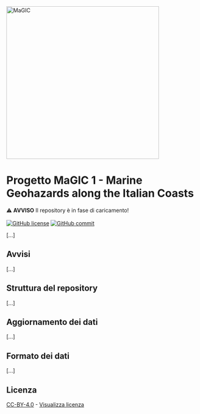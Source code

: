 <img src="https://raw.githubusercontent.com/pcm-dpc/MaGIC/master/dpc-magic-logo.png" alt="MaGIC" data-canonical-src="https://raw.githubusercontent.com/pcm-dpc/MaGIC/master/dpc-magic-logo.png" width="400" />

# Progetto MaGIC 1 - Marine Geohazards along the Italian Coasts

⚠️ **AVVISO** Il repository è in fase di caricamento!
<br><br>
[![GitHub license](https://img.shields.io/badge/License-Creative%20Commons%20Attribution%204.0%20International-blue)](https://github.com/pcm-dpc/MaGIC/blob/master/LICENSE)
[![GitHub commit](https://img.shields.io/github/last-commit/pcm-dpc/MaGIC)](https://github.com/pcm-dpc/MaGIC/commits/master)

[...]

## Avvisi

[...]

## Struttura del repository

[...]

## Aggiornamento dei dati

[...]

## Formato dei dati

[...]

## Licenza

[CC-BY-4.0](https://creativecommons.org/licenses/by/4.0/deed.it) - [Visualizza licenza](https://github.com/pcm-dpc/MaGIC/blob/master/LICENSE)
